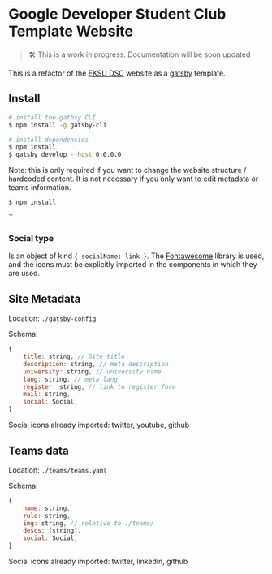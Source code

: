# Google Developer Student Club Template Website

> 🛠 This is a work in progress. Documentation will be soon updated

This is a refactor of the [EKSU DSC](https://github.com/DSCEksu/dsceksu-laravel) website as a [gatsby](https://www.gatsbyjs.org/) template.

## Install

```bash
# install the gatbsy CLI
$ npm install -g gatsby-cli

# install dependencies
$ npm install
$ gatsby develop --host 0.0.0.0
```
Note: this is only required if you want to change the website structure / hardcoded content. It is not necessary if you only want to edit metadata or teams information.

`$ npm install`

``


### Social type
Is an object of kind `{ socialName: link }`.
The [Fontawesome](https://www.npmjs.com/package/@fortawesome/free-brands-svg-icons) library is used, and the icons must be explicitly imported in the components in which they are used.

## Site Metadata

Location: `./gatsby-config`

Schema:
```js
{
	title: string, // Site title
	description: string, // meta description
	university: string, // university name
	lang: string, // meta lang
	register: string, // link to register form
	mail: string,
	social: Social,
}
```

Social icons already imported: twitter, youtube, github


## Teams data

Location: `./teams/teams.yaml`

Schema:
```js
{
	name: string,
	rule: string,
	img: string, // relative to ./teams/
	descs: [string],
	social: Social,
}
```

Social icons already imported: twitter, linkedin, github
